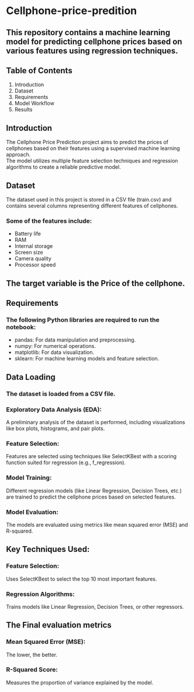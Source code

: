 # Cellphone-price-predition
## This repository contains a machine learning model for predicting cellphone prices based on various features using regression techniques.   

## Table of Contents
1. Introduction
2. Dataset
3. Requirements
4. Model Workflow
5. Results

## Introduction
The Cellphone Price Prediction project aims to predict the prices of cellphones based on their features using a supervised machine learning approach.  
The model utilizes multiple feature selection techniques and regression algorithms to create a reliable predictive model.  

## Dataset
The dataset used in this project is stored in a CSV file (train.csv) and contains several columns representing different features of cellphones.  
### Some of the features include:  
- Battery life
- RAM
- Internal storage
- Screen size
- Camera quality
- Processor speed
  
## The target variable is the Price of the cellphone.  

## Requirements
### The following Python libraries are required to run the notebook:
- pandas: For data manipulation and preprocessing.
- numpy: For numerical operations.
- matplotlib: For data visualization.
- sklearn: For machine learning models and feature selection.


## Data Loading
### The dataset is loaded from a CSV file.  
### Exploratory Data Analysis (EDA):
A preliminary analysis of the dataset is performed, including visualizations like box plots, histograms, and pair plots.  
### Feature Selection: 
Features are selected using techniques like SelectKBest with a scoring function suited for regression (e.g., f_regression).  
### Model Training: 
Different regression models (like Linear Regression, Decision Trees, etc.) are trained to predict the cellphone prices based on selected features.  
### Model Evaluation: 
The models are evaluated using metrics like mean squared error (MSE) and R-squared.  

## Key Techniques Used:
### Feature Selection: 
Uses SelectKBest to select the top 10 most important features.  
### Regression Algorithms: 
Trains models like Linear Regression, Decision Trees, or other regressors.  

## The Final evaluation metrics 

### Mean Squared Error (MSE):
The lower, the better.
### R-Squared Score:
Measures the proportion of variance explained by the model.
